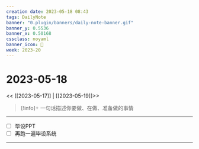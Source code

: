 ```yaml
---
creation date: 2023-05-18 08:43
tags: DailyNote
banner: "0.plugin/banners/daily-note-banner.gif"
banner_y: 0.5536
banner_x: 0.50168
cssclass: noyaml
banner_icon: 💌
week: 2023-20
---
```


# 2023-05-18

<< [[2023-05-17]] | [[2023-05-19]]>>


> [!info]+ 一句话描述你要做、在做、准备做的事情
> 

---

- [ ] 毕设PPT
- [ ] 再跑一遍毕设系统

---

